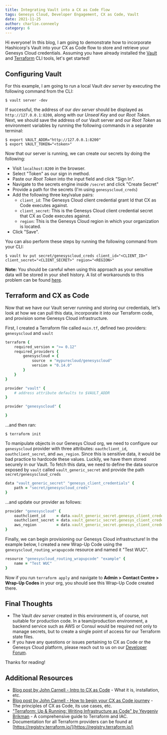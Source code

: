 ```yaml
---
title: Integrating Vault into a CX as Code flow 
tags: Genesys Cloud, Developer Engagement, CX as Code, Vault
date: 2021-11-25
author: charlie.conneely
category: 6
---
```


Hi everyone! In this blog, I am going to demonstrate how to incorporate Hashicorp's Vault into your CX as Code flow to store and retrieve your Genesys Cloud credentials. Assuming you have already installed the [Vault](https://www.vaultproject.io/docs/install) and [Terraform](https://learn.hashicorp.com/tutorials/terraform/install-cli) CLI tools, let's get started!

## Configuring Vault

For this example, I am going to run a local Vault *dev server* by executing the following command from the CLI:

```
$ vault server -dev
```

If successful, the address of our *dev server* should be displayed as `http://127.0.0.1:8200`, along with our *Unseal Key* and our *Root Token*. Next, we should save the address of our Vault server and our *Root Token* as environment variables by running the following commands in a separate terminal: 
```
$ export VAULT_ADDR="http://127.0.0.1:8200"
$ export VAULT_TOKEN="<token>" 
```

Now that our server is running, we can create our secrets by doing the following:
- Visit `localhost:8200` in the browser.  
- Select "Token" as our sign in method.
- Paste our *Root Token* into the input field and click "Sign In".
- Navigate to the secrets engine inside `/secret` and click "Create Secret"
- Provide a path for the secrets (I'm using `genesyscloud_creds`)
- Add the following three key/value pairs:
  - `client_id`: The Genesys Cloud client credential grant Id that CX as Code executes against.
  - `client_secret`: This is the Genesys Cloud client credential secret that CX as Code executes against. 
  - `region`: This is the Genesys Cloud region in which your organization is located.
- Click "Save".

You can also perform these steps by running the following command from your CLI:
```
$ vault kv put secret/genesyscloud_creds client_id="<CLIENT_ID>" client_secret="<CLIENT_SECRET>" region="<REGION>"
```
**Note:** You should be careful when using this approach as your sensitive data will be stored in your shell history. A list of workarounds to this problem can be found [here](https://learn.hashicorp.com/tutorials/vault/static-secrets#q-how-do-i-enter-my-secrets-without-exposing-the-secret-in-my-shell-s-history).

<h2>Terraform and CX as Code</h2>

Now that we have our Vault server running and storing our credentials, let's look at how we can pull this data, incorporate it into our Terraform code, and provision some Genesys Cloud infrastructure. 

First, I created a Terraform file called `main.tf`, defined two providers: `genesyscloud` and `vault`
```ruby
terraform {
    required_version = ">= 0.12"
    required_providers {
        genesyscloud = {
            source  = "mypurecloud/genesyscloud"
            version = "0.14.0"
        }
    }
}

provider "vault" {
    # address attribute defaults to $VAULT_ADDR
}

provider "genesyscloud" {

}
```

...and then ran:
```
$ terraform init
```

To manipulate objects in our Genesys Cloud org, we need to configure our `genesyscloud` provider with three attributes: `oauthclient_id`, `oauthclient_secret`, and `aws_region`. Since this is sensitive data, it would be bad practice to hardcode these values. Luckily, we have them stored securely in our Vault. To fetch this data, we need to define the data source exposed by `vault` called `vault_generic_secret` and provide the path `secret/genesyscloud_creds`
```ruby
data "vault_generic_secret" "genesys_client_credentials" {
    path = "secret/genesyscloud_creds"
}
```

...and update our provider as follows:
```ruby
provider "genesyscloud" {
    oauthclient_id     = data.vault_generic_secret.genesys_client_credentials.data["client_id"]
    oauthclient_secret = data.vault_generic_secret.genesys_client_credentials.data["client_secret"]
    aws_region         = data.vault_generic_secret.genesys_client_credentials.data["region"]
}
```

Finally, we can begin provisioning our Genesys Cloud infrastructure! In the example below, I created a new Wrap-Up Code using the `genesyscloud_routing_wrapupcode` resource and named it "Test WUC".
```ruby
resource "genesyscloud_routing_wrapupcode" "example" {
    name = "Test WUC"
}
```

Now if you run `terraform apply` and navigate to **Admin > Contact Centre > Wrap-Up Codes** in your org, you should see this Wrap-Up Code created there. 

## Final Thoughts
- The Vault *dev server* created in this environment is, of course, not suitable for production code. In a team/production environment, a backend service such as AWS or Consul would be required not only to manage secrets, but to create a single point of access for our Terraform state files. 
- If you have any questions or issues pertaining to CX as Code or the Genesys Cloud platform, please reach out to us on our [Developer Forum](https://developer.genesys.cloud/forum/).

Thanks for reading!

## Additional Resources
- [Blog post by John Carnell - Intro to CX as Code](https://developer.genesys.cloud/blog/2021-04-16-cx-as-code/) - What it is, installation, etc. 
- [Blog post by John Carnell - How to begin your CX as Code journey](https://developer.genesys.cloud/blog/2021-10-10-treating-contact-center-infrastructure-as-code/) - The principles of CX as Code, its use cases, etc.
- ["Terraform: Up & Running: Writing Infrastructure as Code" by Yevgeniy Brikman](https://www.amazon.co.uk/Terraform-Running-Writing-Infrastructure-Code/dp/1492046906/ref=sr_1_1?adgrpid=59614341558&hvadid=291375250979&hvdev=c&hvlocphy=20487&hvnetw=g&hvqmt=e&hvrand=14794081332576673109&hvtargid=kwd-296233851066&hydadcr=1425_1794083&keywords=terraform+up+and+running&qid=1637929021&qsid=257-7362453-3738318&s=books&sr=1-1&sres=1492046906%2C1491977086%2C8328366495%2C1800565976%2C1492046531%2C1800207557%2C1617296899%2C1492083658%2C1492056472%2C1684542669%2CB01DCPXKZ6%2CB08BDWYDP7%2C1688449515%2C1643701401%2C1788623533%2C1484273273&srpt=ABIS_BOOK) - A comprehensive guide to Terraform and IAC. 
- Documentation for all Terraform providers can be found at [https://registry.terraform.io/](https://registry.terraform.io/)


